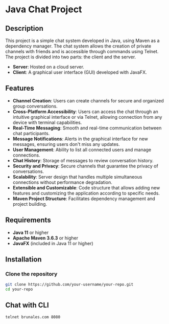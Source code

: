 # Java Chat Project

## Description

This project is a simple chat system developed in Java, using Maven as a dependency manager. The chat system allows the creation of private channels with friends and is accessible through commands using Telnet. The project is divided into two parts: the client and the server.

- **Server**: Hosted on a cloud server.
- **Client**: A graphical user interface (GUI) developed with JavaFX.

## Features

- **Channel Creation**: Users can create channels for secure and organized group conversations.
- **Cross-Platform Accessibility**: Users can access the chat through an intuitive graphical interface or via Telnet, allowing connection from any device with terminal capabilities.
- **Real-Time Messaging**: Smooth and real-time communication between chat participants.
- **Message Notifications**: Alerts in the graphical interface for new messages, ensuring users don't miss any updates.
- **User Management**: Ability to list all connected users and manage connections.
- **Chat History**: Storage of messages to review conversation history.
- **Security and Privacy**: Secure channels that guarantee the privacy of conversations.
- **Scalability**: Server design that handles multiple simultaneous connections without performance degradation.
- **Extensible and Customizable**: Code structure that allows adding new features and customizing the application according to specific needs.
- **Maven Project Structure**: Facilitates dependency management and project building.

## Requirements

- **Java 11** or higher
- **Apache Maven 3.6.3** or higher
- **JavaFX** (included in Java 11 or higher)

## Installation

### Clone the repository

```sh
git clone https://github.com/your-username/your-repo.git
cd your-repo
```

## Chat with CLI
```sh
telnet brunales.com 8080
```
